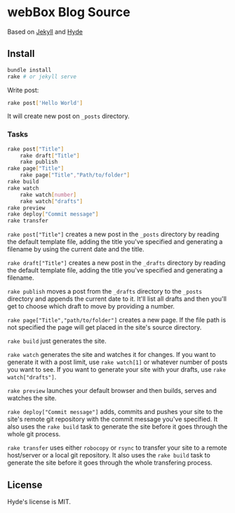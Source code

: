 # webBox Blog Source

Based on [Jekyll](http://jekyllrb.com) and [Hyde](http://hyde.poole.com)

## Install

```bash
bundle install
rake # or jekyll serve
```

Write post:

```bash
rake post['Hello World']
```

It will create new post on `_posts` directory.

### Tasks

```bash
rake post["Title"]
    rake draft["Title"]
    rake publish
rake page["Title"]
    rake page["Title","Path/to/folder"]
rake build
rake watch
    rake watch[number]
    rake watch["drafts"]
rake preview
rake deploy["Commit message"]
rake transfer
```

`rake post["Title"]` creates a new post in the `_posts` directory by reading the default template file, adding the title you've specified and generating a filename by using the current date and the title.

`rake draft["Title"]` creates a new post in the `_drafts` directory by reading the default template file, adding the title you've specified and generating a filename.

`rake publish` moves a post from the `_drafts` directory to the `_posts` directory and appends the current date to it. It'll list all drafts and then you'll get to choose which draft to move by providing a number.

`rake page["Title","path/to/folder"]` creates a new page. If the file path is not specified the page will get placed in the site's source directory.

`rake build` just generates the site.

`rake watch` generates the site and watches it for changes. If you want to generate it with a post limit, use `rake watch[1]` or whatever number of posts you want to see. If you want to generate your site with your drafts, use `rake watch["drafts"]`.

`rake preview` launches your default browser and then builds, serves and watches the site.

`rake deploy["Commit message"]` adds, commits and pushes your site to the site's remote git repository with the commit message you've specified. It also uses the `rake build` task to generate the site before it goes through the whole git process.

`rake transfer` uses either `robocopy` or `rsync` to transfer your site to a remote host/server or a local git repository. It also uses the `rake build` task to generate the site before it goes through the whole transfering process.


## License

Hyde's license is MIT.

